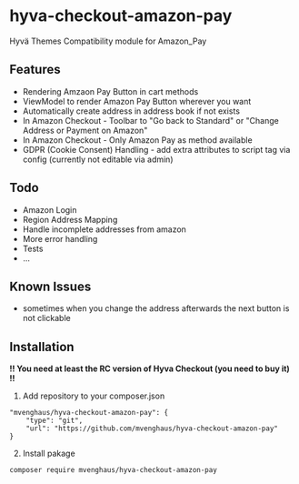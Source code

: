 # hyva-checkout-amazon-pay
Hyvä Themes Compatibility module for Amazon_Pay

## Features
- Rendering Amzaon Pay Button in cart methods
- ViewModel to render Amazon Pay Button wherever you want
- Automatically create address in address book if not exists
- In Amazon Checkout - Toolbar to "Go back to Standard" or "Change Address or Payment on Amazon"
- In Amazon Checkout - Only Amazon Pay as method available
- GDPR (Cookie Consent) Handling - add extra attributes to script tag via config (currently not editable via admin)

## Todo
- Amazon Login
- Region Address Mapping
- Handle incomplete addresses from amazon
- More error handling
- Tests
- ...

## Known Issues
- sometimes when you change the address afterwards the next button is not clickable

## Installation

**!! You need at least the RC version of Hyva Checkout (you need to buy it) !!**

1. Add repository to your composer.json
```
"mvenghaus/hyva-checkout-amazon-pay": {
    "type": "git",
    "url": "https://github.com/mvenghaus/hyva-checkout-amazon-pay"
}
```
2. Install pakage
```
composer require mvenghaus/hyva-checkout-amazon-pay 
```